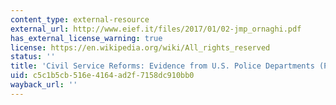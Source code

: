 ```yaml
---
content_type: external-resource
external_url: http://www.eief.it/files/2017/01/02-jmp_ornaghi.pdf
has_external_license_warning: true
license: https://en.wikipedia.org/wiki/All_rights_reserved
status: ''
title: 'Civil Service Reforms: Evidence from U.S. Police Departments (PDF -1.4MB)'
uid: c5c1b5cb-516e-4164-ad2f-7158dc910bb0
wayback_url: ''
---
```

